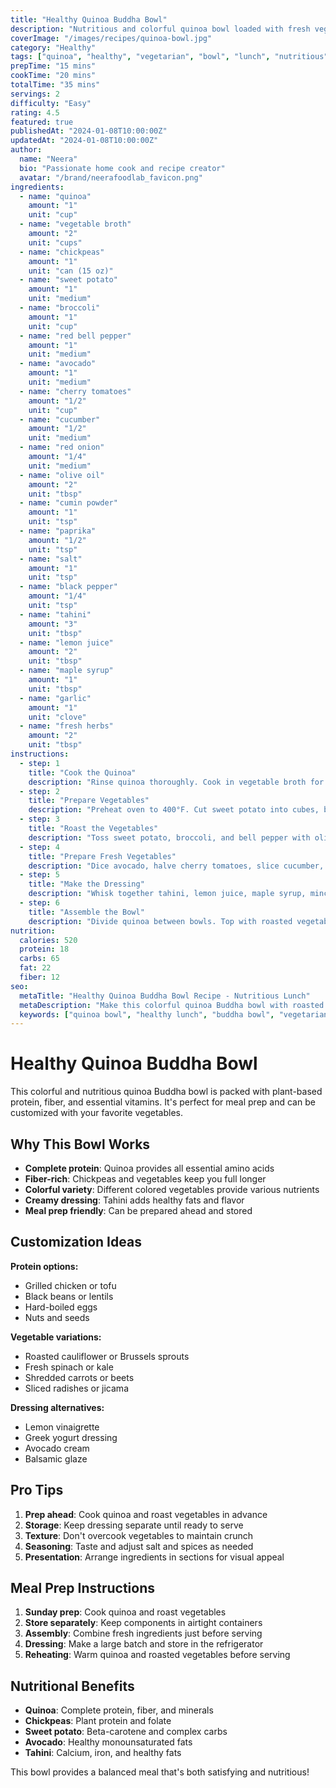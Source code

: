 ```yaml
---
title: "Healthy Quinoa Buddha Bowl"
description: "Nutritious and colorful quinoa bowl loaded with fresh vegetables, chickpeas, and a creamy tahini dressing. Perfect for a healthy lunch or dinner."
coverImage: "/images/recipes/quinoa-bowl.jpg"
category: "Healthy"
tags: ["quinoa", "healthy", "vegetarian", "bowl", "lunch", "nutritious", "veggies"]
prepTime: "15 mins"
cookTime: "20 mins"
totalTime: "35 mins"
servings: 2
difficulty: "Easy"
rating: 4.5
featured: true
publishedAt: "2024-01-08T10:00:00Z"
updatedAt: "2024-01-08T10:00:00Z"
author:
  name: "Neera"
  bio: "Passionate home cook and recipe creator"
  avatar: "/brand/neerafoodlab_favicon.png"
ingredients:
  - name: "quinoa"
    amount: "1"
    unit: "cup"
  - name: "vegetable broth"
    amount: "2"
    unit: "cups"
  - name: "chickpeas"
    amount: "1"
    unit: "can (15 oz)"
  - name: "sweet potato"
    amount: "1"
    unit: "medium"
  - name: "broccoli"
    amount: "1"
    unit: "cup"
  - name: "red bell pepper"
    amount: "1"
    unit: "medium"
  - name: "avocado"
    amount: "1"
    unit: "medium"
  - name: "cherry tomatoes"
    amount: "1/2"
    unit: "cup"
  - name: "cucumber"
    amount: "1/2"
    unit: "medium"
  - name: "red onion"
    amount: "1/4"
    unit: "medium"
  - name: "olive oil"
    amount: "2"
    unit: "tbsp"
  - name: "cumin powder"
    amount: "1"
    unit: "tsp"
  - name: "paprika"
    amount: "1/2"
    unit: "tsp"
  - name: "salt"
    amount: "1"
    unit: "tsp"
  - name: "black pepper"
    amount: "1/4"
    unit: "tsp"
  - name: "tahini"
    amount: "3"
    unit: "tbsp"
  - name: "lemon juice"
    amount: "2"
    unit: "tbsp"
  - name: "maple syrup"
    amount: "1"
    unit: "tbsp"
  - name: "garlic"
    amount: "1"
    unit: "clove"
  - name: "fresh herbs"
    amount: "2"
    unit: "tbsp"
instructions:
  - step: 1
    title: "Cook the Quinoa"
    description: "Rinse quinoa thoroughly. Cook in vegetable broth for 15 minutes until fluffy. Let cool slightly."
  - step: 2
    title: "Prepare Vegetables"
    description: "Preheat oven to 400°F. Cut sweet potato into cubes, broccoli into florets, and bell pepper into strips."
  - step: 3
    title: "Roast the Vegetables"
    description: "Toss sweet potato, broccoli, and bell pepper with olive oil, cumin, paprika, salt, and pepper. Roast for 20 minutes until tender."
  - step: 4
    title: "Prepare Fresh Vegetables"
    description: "Dice avocado, halve cherry tomatoes, slice cucumber, and thinly slice red onion. Drain and rinse chickpeas."
  - step: 5
    title: "Make the Dressing"
    description: "Whisk together tahini, lemon juice, maple syrup, minced garlic, and 2-3 tbsp water until smooth and creamy."
  - step: 6
    title: "Assemble the Bowl"
    description: "Divide quinoa between bowls. Top with roasted vegetables, chickpeas, and fresh vegetables. Drizzle with tahini dressing and garnish with herbs."
nutrition:
  calories: 520
  protein: 18
  carbs: 65
  fat: 22
  fiber: 12
seo:
  metaTitle: "Healthy Quinoa Buddha Bowl Recipe - Nutritious Lunch"
  metaDescription: "Make this colorful quinoa Buddha bowl with roasted vegetables and creamy tahini dressing. Perfect healthy lunch or dinner option."
  keywords: ["quinoa bowl", "healthy lunch", "buddha bowl", "vegetarian", "nutritious", "meal prep"]
---
```


# Healthy Quinoa Buddha Bowl

This colorful and nutritious quinoa Buddha bowl is packed with plant-based protein, fiber, and essential vitamins. It's perfect for meal prep and can be customized with your favorite vegetables.

## Why This Bowl Works

- **Complete protein**: Quinoa provides all essential amino acids
- **Fiber-rich**: Chickpeas and vegetables keep you full longer
- **Colorful variety**: Different colored vegetables provide various nutrients
- **Creamy dressing**: Tahini adds healthy fats and flavor
- **Meal prep friendly**: Can be prepared ahead and stored

## Customization Ideas

**Protein options:**
- Grilled chicken or tofu
- Black beans or lentils
- Hard-boiled eggs
- Nuts and seeds

**Vegetable variations:**
- Roasted cauliflower or Brussels sprouts
- Fresh spinach or kale
- Shredded carrots or beets
- Sliced radishes or jicama

**Dressing alternatives:**
- Lemon vinaigrette
- Greek yogurt dressing
- Avocado cream
- Balsamic glaze

## Pro Tips

1. **Prep ahead**: Cook quinoa and roast vegetables in advance
2. **Storage**: Keep dressing separate until ready to serve
3. **Texture**: Don't overcook vegetables to maintain crunch
4. **Seasoning**: Taste and adjust salt and spices as needed
5. **Presentation**: Arrange ingredients in sections for visual appeal

## Meal Prep Instructions

1. **Sunday prep**: Cook quinoa and roast vegetables
2. **Store separately**: Keep components in airtight containers
3. **Assembly**: Combine fresh ingredients just before serving
4. **Dressing**: Make a large batch and store in the refrigerator
5. **Reheating**: Warm quinoa and roasted vegetables before serving

## Nutritional Benefits

- **Quinoa**: Complete protein, fiber, and minerals
- **Chickpeas**: Plant protein and folate
- **Sweet potato**: Beta-carotene and complex carbs
- **Avocado**: Healthy monounsaturated fats
- **Tahini**: Calcium, iron, and healthy fats

This bowl provides a balanced meal that's both satisfying and nutritious!
